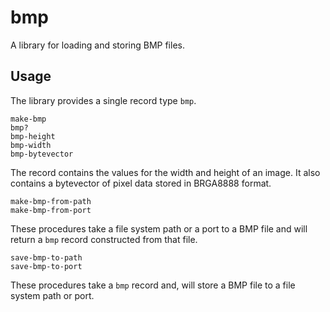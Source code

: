# bmp

A library for loading and storing BMP files.

## Usage

The library provides a single record type `bmp`.

	make-bmp
	bmp?
	bmp-height
	bmp-width
	bmp-bytevector

The record contains the values for the width and height of an image. It also contains a bytevector of pixel data stored in BRGA8888 format.

	make-bmp-from-path
	make-bmp-from-port

These procedures take a file system path or a port to a BMP file and will return a `bmp` record constructed from that file.

    save-bmp-to-path
    save-bmp-to-port

These procedures take a `bmp` record and, will store a BMP file to a file system path or port.
